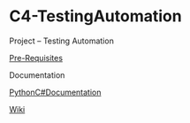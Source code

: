 # C4-TestingAutomation

Project – Testing Automation

[Pre-Requisites](Pre-Requisites.md)

Documentation

[PythonC#Documentation](P-c#-Documentation.md)

[Wiki](Wiki.md)
